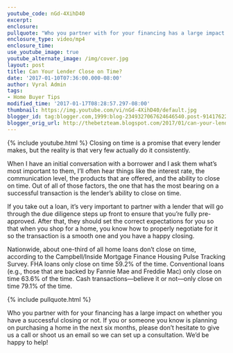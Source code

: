 ```yaml
---
youtube_code: nGd-4XihD40
excerpt:
enclosure:
pullquote: "Who you partner with for your financing has a large impact on your transaction."
enclosure_type: video/mp4
enclosure_time:
use_youtube_image: true
youtube_alternate_image: /img/cover.jpg
layout: post
title: Can Your Lender Close on Time?
date: '2017-01-10T07:36:00.000-08:00'
author: Vyral Admin
tags:
- Home Buyer Tips
modified_time: '2017-01-17T08:28:57.297-08:00'
thumbnail: https://img.youtube.com/vi/nGd-4XihD40/default.jpg
blogger_id: tag:blogger.com,1999:blog-2349327067624646540.post-9141762293553419022
blogger_orig_url: http://thebetzteam.blogspot.com/2017/01/can-your-lender-close-on-time.html
---
```

{% include youtube.html %}
Closing on time is a promise that every lender makes, but the reality is that very few actually do it consistently.

When I have an initial conversation with a borrower and I ask them what’s most important to them, I’ll often hear things like the interest rate, the communication level, the products that are offered, and the ability to close on time. Out of all of those factors, the one that has the most bearing on a successful transaction is the lender’s ability to close on time.

If you take out a loan, it’s very important to partner with a lender that will go through the due diligence steps up front to ensure that you’re fully pre-approved. After that, they should set the correct expectations for you so that when you shop for a home, you know how to properly negotiate for it so the transaction is a smooth one and you have a happy closing.

Nationwide, about one-third of all home loans don’t close on time, according to the Campbell/Inside Mortgage Finance Housing Pulse Tracking Survey. FHA loans only close on time 59.2% of the time. Conventional loans (e.g., those that are backed by Fannie Mae and Freddie Mac) only close on time 63.6% of the time. Cash transactions—believe it or not—only close on time 79.1% of the time.

{% include pullquote.html %}

Who you partner with for your financing has a large impact on whether you have a successful closing or not. If you or someone you know is planning on purchasing a home in the next six months, please don’t hesitate to give us a call or shoot us an email so we can set up a consultation. We’d be happy to help!
